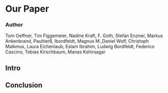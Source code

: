 # Our Paper

### Author

Tom Oeffner, Tim Figgemeier, Nadine Kraft, F. Goth, Stefan Enzner, Markus Ankenbrand, Paultier8, lbordfeldt, Magnus M.,Daniel Wolf, Christoph Malkmus, Laura Eichenlaub, Eslam Ibrahim, Ludwig Bordfeldt, Federico Cascino, Tobias Kirschbaum, Manas Kshirsagar


## Intro


## Conclusion

